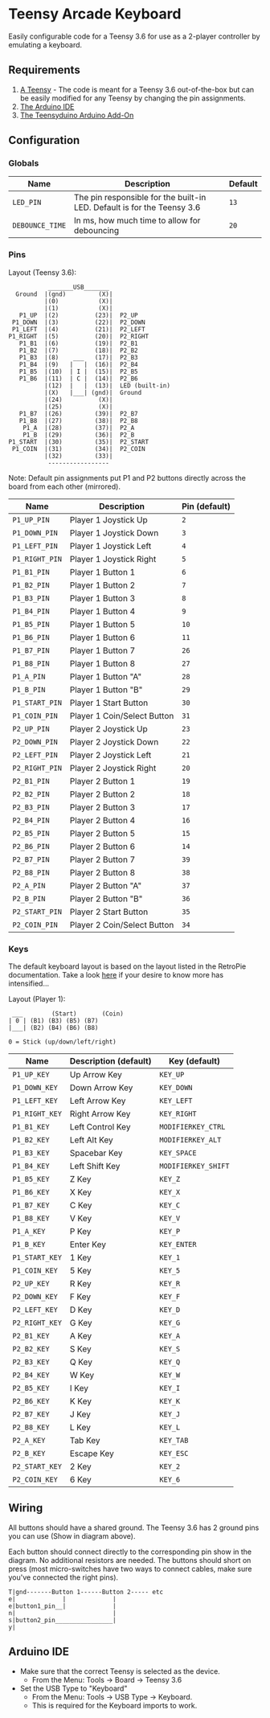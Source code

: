 # Teensy Arcade Keyboard
Easily configurable code for a Teensy 3.6 for use as a 2-player controller by emulating a keyboard.

## Requirements

1) [A Teensy](https://www.pjrc.com/store/teensy36.html) - The code is meant for a Teensy 3.6 out-of-the-box but can be easily modified for any Teensy by changing the pin assignments.
2) [The Arduino IDE](https://www.arduino.cc/en/Main/Software)
3) [The Teensyduino Arduino Add-On](https://www.pjrc.com/teensy/td_download.html)

## Configuration

### Globals
| Name | Description | Default |
| ---- | ----------- | ------- |
| `LED_PIN` | The pin responsible for the built-in LED. Default is for the Teensy 3.6 | `13` |
| `DEBOUNCE_TIME` | In ms, how much time to allow for debouncing | `20` |

### Pins
Layout (Teensy 3.6):
```
           _______USB_______
  Ground  |(gnd)         (X)|  
          |(0)           (X)|  
          |(1)           (X)|  
   P1_UP  |(2)          (23)|  P2_UP
 P1_DOWN  |(3)          (22)|  P2_DOWN
 P1_LEFT  |(4)          (21)|  P2_LEFT
P1_RIGHT  |(5)          (20)|  P2_RIGHT
   P1_B1  |(6)          (19)|  P2_B1
   P1_B2  |(7)          (18)|  P2_B2
   P1_B3  |(8)    ___   (17)|  P2_B3
   P1_B4  |(9)   |   |  (16)|  P2_B4
   P1_B5  |(10)  | I |  (15)|  P2_B5
   P1_B6  |(11)  | C |  (14)|  P2_B6
          |(12)  |   |  (13)|  LED (built-in)
          |(X)   |___| (gnd)|  Ground
          |(24)          (X)|
          |(25)          (X)|
   P1_B7  |(26)         (39)|  P2_B7
   P1_B8  |(27)         (38)|  P2_B8
    P1_A  |(28)         (37)|  P2_A
    P1_B  |(29)         (36)|  P2_B
P1_START  |(30)         (35)|  P2_START
 P1_COIN  |(31)         (34)|  P2_COIN
          |(32)         (33)|  
           -----------------
```
Note: Default pin assignments put P1 and P2 buttons directly across the board from each other (mirrored).

| Name | Description | Pin (default) |
| ---- | ----------- | ------------- |
| `P1_UP_PIN` | Player 1 Joystick Up | `2` |
| `P1_DOWN_PIN` | Player 1 Joystick Down | `3` |
| `P1_LEFT_PIN` | Player 1 Joystick Left | `4` |
| `P1_RIGHT_PIN` | Player 1 Joystick Right | `5` |
| `P1_B1_PIN` | Player 1 Button 1 | `6` |
| `P1_B2_PIN` | Player 1 Button 2 | `7` |
| `P1_B3_PIN` | Player 1 Button 3 | `8` |
| `P1_B4_PIN` | Player 1 Button 4 | `9` |
| `P1_B5_PIN` | Player 1 Button 5 | `10` |
| `P1_B6_PIN` | Player 1 Button 6 | `11` |
| `P1_B7_PIN` | Player 1 Button 7 | `26` |
| `P1_B8_PIN` | Player 1 Button 8 | `27` |
| `P1_A_PIN` | Player 1 Button "A" | `28` |
| `P1_B_PIN` | Player 1 Button "B" | `29` |
| `P1_START_PIN` | Player 1 Start Button | `30` |
| `P1_COIN_PIN` | Player 1 Coin/Select Button | `31` |
| `P2_UP_PIN` | Player 2 Joystick Up | `23` |
| `P2_DOWN_PIN` | Player 2 Joystick Down | `22` |
| `P2_LEFT_PIN` | Player 2 Joystick Left | `21` |
| `P2_RIGHT_PIN` | Player 2 Joystick Right | `20` |
| `P2_B1_PIN` | Player 2 Button 1 | `19` |
| `P2_B2_PIN` | Player 2 Button 2 | `18` |
| `P2_B3_PIN` | Player 2 Button 3 | `17` |
| `P2_B4_PIN` | Player 2 Button 4 | `16` |
| `P2_B5_PIN` | Player 2 Button 5 | `15` |
| `P2_B6_PIN` | Player 2 Button 6 | `14` |
| `P2_B7_PIN` | Player 2 Button 7 | `39` |
| `P2_B8_PIN` | Player 2 Button 8 | `38` |
| `P2_A_PIN` | Player 2 Button "A" | `37` |
| `P2_B_PIN` | Player 2 Button "B" | `36` |
| `P2_START_PIN` | Player 2 Start Button | `35` |
| `P2_COIN_PIN` | Player 2 Coin/Select Button | `34` |


### Keys
The default keyboard layout is based on the layout listed in the RetroPie documentation.
Take a look [here](https://github.com/RetroPie/RetroPie-Setup/wiki/Keyboard-Controllers#keyboard-mode-default-keys) if your desire to know more has intensified...

Layout (Player 1):
```
 ___        (Start)       (Coin)
| 0 | (B1) (B3) (B5) (B7)
|___| (B2) (B4) (B6) (B8)

0 = Stick (up/down/left/right)
```

| Name | Description (default) | Key (default) |
| ---- | ----------- | ------------- |
| `P1_UP_KEY` | Up Arrow Key | `KEY_UP` |
| `P1_DOWN_KEY` | Down Arrow Key | `KEY_DOWN` |
| `P1_LEFT_KEY` | Left Arrow Key | `KEY_LEFT` |
| `P1_RIGHT_KEY` | Right Arrow Key | `KEY_RIGHT` |
| `P1_B1_KEY` | Left Control Key | `MODIFIERKEY_CTRL` |
| `P1_B2_KEY` | Left Alt Key | `MODIFIERKEY_ALT` |
| `P1_B3_KEY` | Spacebar Key | `KEY_SPACE` |
| `P1_B4_KEY` | Left Shift Key | `MODIFIERKEY_SHIFT` |
| `P1_B5_KEY` | Z Key | `KEY_Z` |
| `P1_B6_KEY` | X Key | `KEY_X` |
| `P1_B7_KEY` | C Key | `KEY_C` |
| `P1_B8_KEY` | V Key | `KEY_V` |
| `P1_A_KEY` | P Key | `KEY_P` |
| `P1_B_KEY` | Enter Key | `KEY_ENTER` |
| `P1_START_KEY` | 1 Key | `KEY_1` |
| `P1_COIN_KEY` | 5 Key | `KEY_5` |
| `P2_UP_KEY` | R Key | `KEY_R` |
| `P2_DOWN_KEY` | F Key | `KEY_F` |
| `P2_LEFT_KEY` | D Key | `KEY_D` |
| `P2_RIGHT_KEY` | G Key | `KEY_G` |
| `P2_B1_KEY` | A Key | `KEY_A` |
| `P2_B2_KEY` | S Key | `KEY_S` |
| `P2_B3_KEY` | Q Key | `KEY_Q` |
| `P2_B4_KEY` | W Key | `KEY_W` |
| `P2_B5_KEY` | I Key | `KEY_I` |
| `P2_B6_KEY` | K Key | `KEY_K` |
| `P2_B7_KEY` | J Key | `KEY_J` |
| `P2_B8_KEY` | L Key | `KEY_L` |
| `P2_A_KEY` | Tab Key | `KEY_TAB` |
| `P2_B_KEY` | Escape Key | `KEY_ESC` |
| `P2_START_KEY` | 2 Key | `KEY_2` |
| `P2_COIN_KEY` | 6 Key | `KEY_6` |

## Wiring
All buttons should have a shared ground. The Teensy 3.6 has 2 ground pins you can use (Show in diagram above).

Each button should connect directly to the corresponding pin show in the diagram. No additional resistors are needed.
The buttons should short on press (most micro-switches have two ways to connect cables, make sure you've connected the right pins).

```
T|gnd-------Button 1------Button 2----- etc
e|             |             |
e|button1_pin__|             |
n|                           |
s|button2_pin________________|
y|

```

## Arduino IDE
* Make sure that the correct Teensy is selected as the device.
  * From the Menu: Tools -> Board -> Teensy 3.6
* Set the USB Type to "Keyboard"
  * From the Menu: Tools -> USB Type -> Keyboard.
  * This is required for the Keyboard imports to work.
